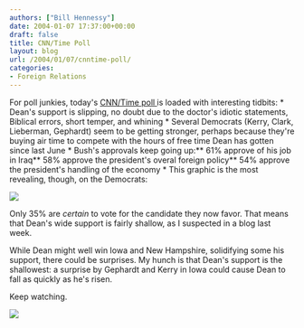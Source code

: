 ```yaml
---
authors: ["Bill Hennessy"]
date: 2004-01-07 17:37:00+00:00
draft: false
title: CNN/Time Poll
layout: blog
url: /2004/01/07/cnntime-poll/
categories:
- Foreign Relations
---
```


For poll junkies, today's [CNN/Time poll ](https://www.cnn.com/2004/ALLPOLITICS/01/06/elec04.prez.poll/index.html)is loaded with interesting tidbits:   * Dean's support is slipping, no doubt due to the doctor's idiotic statements, Biblical errors, short temper, and whining   * Several Democrats (Kerry, Clark, Lieberman, Gephardt) seem to be getting stronger, perhaps because they're buying air time to compete with the hours of free time Dean has gotten since last June   * Bush's approvals keep going up:** 61% approve of his job in Iraq** 58% approve the president's overal foreign policy** 54% approve the president's handling of the economy   * This graphic is the most revealing, though, on the Democrats:

![](https://i.cnn.net/cnn/interactive/allpolitics/0401/gallup.poll/chart2.gif)


Only 35% are _certain_ to vote for the candidate they now favor. That means that Dean's wide support is fairly shallow, as I suspected in a blog last week.

While Dean might well win Iowa and New Hampshire, solidifying some his support, there could be surprises. My hunch is that Dean's support is the shallowest: a surprise by Gephardt and Kerry in Iowa could cause Dean to fall as quickly as he's risen.

Keep watching.

![](https://blog.billhennessy.com/aggbug.aspx?PostID=789)

